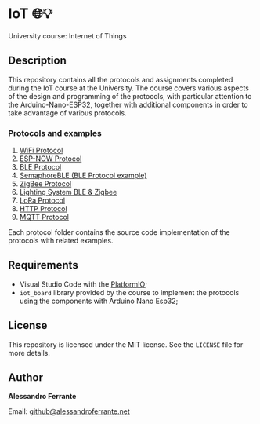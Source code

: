 # IoT 🌐💡

University course: Internet of Things

## Description

This repository contains all the protocols and assignments completed during the IoT course at the University.
The course covers various aspects of the design and programming of the protocols, with particular attention to the Arduino-Nano-ESP32, together with additional components in order to take advantage of various protocols.

### Protocols and examples

1. [WiFi Protocol](https://github.com/AlessandroFerrante/IoT/blob/main/WiFi%20Protocol/)
2. [ESP-NOW Protocol](https://github.com/AlessandroFerrante/Iot/blob/main/ESP-NOW%20Protocol/)
3. [BLE Protocol](https://github.com/AlessandroFerrante/Iot/blob/main/BLE%20Protocol/)
4. [SemaphoreBLE (BLE Protocol example)](https://github.com/AlessandroFerrante/Iot/blob/main/SemaphoreBLE/)
5. [ZigBee Protocol ](https://github.com/AlessandroFerrante/Iot/blob/main/ZigBee%20Protocol/)
6. [Lighting System BLE &amp; Zigbee](https://github.com/AlessandroFerrante/Iot/blob/main/Lighting%20System%20BLE%20&%20Zigbee/)
7. [LoRa Protocol](https://github.com/AlessandroFerrante/Iot/blob/main/LoRa%20Protocol/)
8. [HTTP Protocol](https://github.com/AlessandroFerrante/Iot/blob/main/HTTP%20Protocol/)
9. [MQTT Protocol](https://github.com/AlessandroFerrante/Iot/blob/main/MQTT%20Protocol/)

Each protocol folder contains the source code implementation of the protocols with related examples.

## Requirements

- Visual Studio Code with the [PlatformIO](https://platformio.org/);
- `iot_board` library provided by the course to implement the protocols using the components with Arduino Nano Esp32;

## License

This repository is licensed under the MIT license. See the `LICENSE` file for more details.

## Author

**Alessandro Ferrante**

Email: [github@alessandroferrante.net](mailto:github@alessandroferrante.net)
